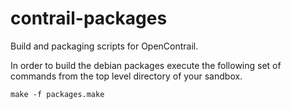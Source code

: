 contrail-packages
=================

Build and packaging scripts for OpenContrail.

In order to build the debian packages execute the following set of commands from the top level directory of your sandbox.


```
make -f packages.make
```
